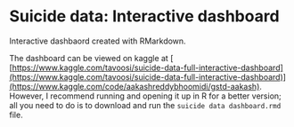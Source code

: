# Suicide data: Interactive dashboard

Interactive dashbaord created with RMarkdown. 

The dashboard can be viewed on kaggle at [ [https://www.kaggle.com/tavoosi/suicide-data-full-interactive-dashboard](https://www.kaggle.com/tavoosi/suicide-data-full-interactive-dashboard)](https://www.kaggle.com/code/aakashreddybhoomidi/gstd-aakash). However, I recommend running and opening it up in R for a better version; all you need to do is to download and run the `suicide data dashboard.rmd` file. 

